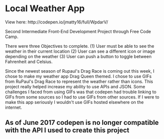 <h1>Local Weather App</h1>
View here: http://codepen.io/jmatty16/full/WpdarV/

Second Intermediate Front-End Development Project through Free Code Camp. 

There were three Objectives to complete. (1) User must be able to see the weather in their current location (2) User can see a different icon or image depending on the weather (3) User can push a button to toggle between Fahrenheit and Celsius.

Since the newest season of Rupaul's Drag Race is coming out this week, I chose to make my weather app Drag Queen themed. I chose to use GIFs from RuPaul's Drag Race to represent the weather rather than icons. This project really helped increase my ability to use APIs and JSON. Some challenges I faced from using GIFs was that codepen had trouble linking to GIFs from some sources so I had to use GIFs from other sources. If I were to make this app seriously I wouldn't use GIFs hosted elsewhere on the internet. 
<h2> As of June 2017 codepen is no longer compatible with the API I used to create this project </h2>
